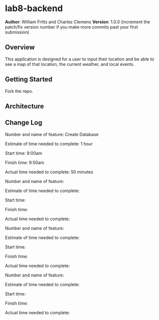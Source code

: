 # lab8-backend

**Author**: William Fritts and Charles Clemens
**Version**: 1.0.0 (increment the patch/fix version number if you make more commits past your first submission)

## Overview
<!-- Provide a high level overview of what this application is and why you are building it, beyond the fact that it's an assignment for this class. (i.e. What's your problem domain?) -->
This application is designed for a user to input their location and be able to see a map of that location, the current weather, and local events. 

## Getting Started
<!-- What are the steps that a user must take in order to build this app on their own machine and get it running? -->
Fork the repo.


## Architecture
<!-- Provide a detailed description of the application design. What technologies (languages, libraries, etc) you're using, and any other relevant design information. -->

## Change Log

Number and name of feature: Create Database

Estimate of time needed to complete: 1 hour

Start time: 9:00am

Finish time: 9:50am

Actual time needed to complete: 50 minutes 


Number and name of feature: 

Estimate of time needed to complete: 

Start time:

Finish time: 

Actual time needed to complete: 


Number and name of feature: 

Estimate of time needed to complete: 

Start time:

Finish time: 

Actual time needed to complete: 


Number and name of feature: 

Estimate of time needed to complete: 

Start time:

Finish time: 

Actual time needed to complete: 